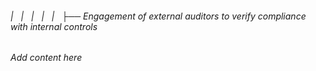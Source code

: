 ###### |   |   |   |   |   ├── Engagement of external auditors to verify compliance with internal controls

*Add content here*